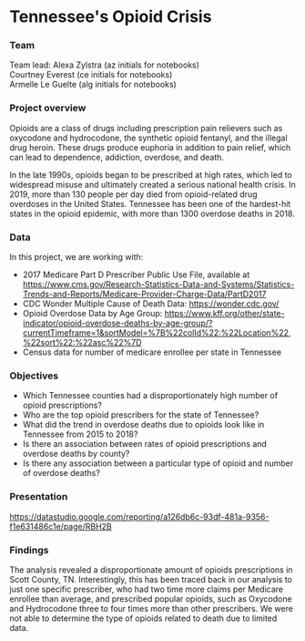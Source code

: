 # Tennessee's Opioid Crisis

### Team
Team lead: Alexa Zylstra (az initials for notebooks) <br />
Courtney Everest (ce initials for notebooks) <br />
Armelle Le Guelte (alg initials for notebooks)

### Project overview
Opioids are a class of drugs including prescription pain relievers such as oxycodone and hydrocodone, the synthetic opioid fentanyl, and the illegal drug heroin. These drugs produce euphoria in addition to pain relief, which can lead to dependence, addiction, overdose, and death.

In the late 1990s, opioids began to be prescribed at high rates, which led to widespread misuse and ultimately created a serious national health crisis. In 2019, more than 130 people per day died from opioid-related drug overdoses in the United States. Tennessee has been one of the hardest-hit states in the opioid epidemic, with more than 1300 overdose deaths in 2018.

### Data
In this project, we are working with: <br />
* 2017 Medicare Part D Prescriber Public Use File, available at https://www.cms.gov/Research-Statistics-Data-and-Systems/Statistics-Trends-and-Reports/Medicare-Provider-Charge-Data/PartD2017 <br />
* CDC Wonder Multiple Cause of Death Data: https://wonder.cdc.gov/ <br />
* Opioid Overdose Data by Age Group: https://www.kff.org/other/state-indicator/opioid-overdose-deaths-by-age-group/?currentTimeframe=1&sortModel=%7B%22colId%22:%22Location%22,%22sort%22:%22asc%22%7D <br />
* Census data for number of medicare enrollee per state in Tennessee

### Objectives
* Which Tennessee counties had a disproportionately high number of opioid prescriptions?
* Who are the top opioid prescribers for the state of Tennessee?
* What did the trend in overdose deaths due to opioids look like in Tennessee from 2015 to 2018?
* Is there an association between rates of opioid prescriptions and overdose deaths by county?
* Is there any association between a particular type of opioid and number of overdose deaths?

### Presentation
https://datastudio.google.com/reporting/a126db6c-93df-481a-9356-f1e631486c1e/page/RBH2B

### Findings

The analysis revealed a disproportionate amount of opioids prescriptions in Scott County, TN. Interestingly, this has been traced back in our analysis to just one specific prescriber, who had two time more claims per Medicare enrollee than average, and prescribed popular opioids, such as Oxycodone and Hydrocodone three to four times more than other prescribers. We were not able to determine the type of opioids related to death due to limited data.
